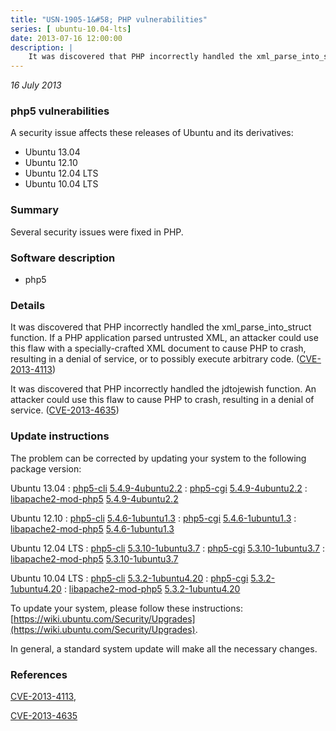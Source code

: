 ```yaml
---
title: "USN-1905-1&#58; PHP vulnerabilities"
series: [ ubuntu-10.04-lts]
date: 2013-07-16 12:00:00
description: |
    It was discovered that PHP incorrectly handled the xml_parse_into_struct function. If a PHP application parsed untrusted XML, an attacker could use this flaw with a specially-crafted XML document to cause PHP to crash, resulting in a denial of service, or to possibly execute arbitrary code. ([CVE-2013-4113](http://people.ubuntu.com/~ubuntu-security/cve/CVE-2013-4113))
--- 
```

 
 

*16 July 2013*

### php5 vulnerabilities

A security issue affects these releases of Ubuntu and its derivatives:

* Ubuntu 13.04
* Ubuntu 12.10
* Ubuntu 12.04 LTS
* Ubuntu 10.04 LTS

### Summary

Several security issues were fixed in PHP. 

### Software description

* php5 

### Details

It was discovered that PHP incorrectly handled the xml_parse_into_struct function. If a PHP application parsed untrusted XML, an attacker could use this flaw with a specially-crafted XML document to cause PHP to crash, resulting in a denial of service, or to possibly execute arbitrary code. ([CVE-2013-4113](http://people.ubuntu.com/~ubuntu-security/cve/CVE-2013-4113))

It was discovered that PHP incorrectly handled the jdtojewish function. An attacker could use this flaw to cause PHP to crash, resulting in a denial of service. ([CVE-2013-4635](http://people.ubuntu.com/~ubuntu-security/cve/CVE-2013-4635)) 

### Update instructions

The problem can be corrected by updating your system to the following package version:

Ubuntu 13.04
 : [php5-cli](https://launchpad.net/ubuntu/+source/php5) <span> [5.4.9-4ubuntu2.2](https://launchpad.net/ubuntu/+source/php5/5.4.9-4ubuntu2.2) </span> 
 : [php5-cgi](https://launchpad.net/ubuntu/+source/php5) <span> [5.4.9-4ubuntu2.2](https://launchpad.net/ubuntu/+source/php5/5.4.9-4ubuntu2.2) </span> 
 : [libapache2-mod-php5](https://launchpad.net/ubuntu/+source/php5) <span> [5.4.9-4ubuntu2.2](https://launchpad.net/ubuntu/+source/php5/5.4.9-4ubuntu2.2) </span> 

Ubuntu 12.10
 : [php5-cli](https://launchpad.net/ubuntu/+source/php5) <span> [5.4.6-1ubuntu1.3](https://launchpad.net/ubuntu/+source/php5/5.4.6-1ubuntu1.3) </span> 
 : [php5-cgi](https://launchpad.net/ubuntu/+source/php5) <span> [5.4.6-1ubuntu1.3](https://launchpad.net/ubuntu/+source/php5/5.4.6-1ubuntu1.3) </span> 
 : [libapache2-mod-php5](https://launchpad.net/ubuntu/+source/php5) <span> [5.4.6-1ubuntu1.3](https://launchpad.net/ubuntu/+source/php5/5.4.6-1ubuntu1.3) </span> 

Ubuntu 12.04 LTS
 : [php5-cli](https://launchpad.net/ubuntu/+source/php5) <span> [5.3.10-1ubuntu3.7](https://launchpad.net/ubuntu/+source/php5/5.3.10-1ubuntu3.7) </span> 
 : [php5-cgi](https://launchpad.net/ubuntu/+source/php5) <span> [5.3.10-1ubuntu3.7](https://launchpad.net/ubuntu/+source/php5/5.3.10-1ubuntu3.7) </span> 
 : [libapache2-mod-php5](https://launchpad.net/ubuntu/+source/php5) <span> [5.3.10-1ubuntu3.7](https://launchpad.net/ubuntu/+source/php5/5.3.10-1ubuntu3.7) </span> 

Ubuntu 10.04 LTS
 : [php5-cli](https://launchpad.net/ubuntu/+source/php5) <span> [5.3.2-1ubuntu4.20](https://launchpad.net/ubuntu/+source/php5/5.3.2-1ubuntu4.20) </span> 
 : [php5-cgi](https://launchpad.net/ubuntu/+source/php5) <span> [5.3.2-1ubuntu4.20](https://launchpad.net/ubuntu/+source/php5/5.3.2-1ubuntu4.20) </span> 
 : [libapache2-mod-php5](https://launchpad.net/ubuntu/+source/php5) <span> [5.3.2-1ubuntu4.20](https://launchpad.net/ubuntu/+source/php5/5.3.2-1ubuntu4.20) </span> 

To update your system, please follow these instructions: [https://wiki.ubuntu.com/Security/Upgrades](https://wiki.ubuntu.com/Security/Upgrades).

In general, a standard system update will make all the necessary changes. 

### References

 
 [CVE-2013-4113](http://people.ubuntu.com/~ubuntu-security/cve/CVE-2013-4113), 

 [CVE-2013-4635](http://people.ubuntu.com/~ubuntu-security/cve/CVE-2013-4635)
 

